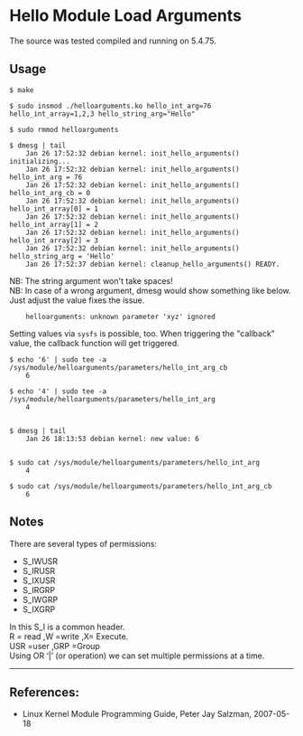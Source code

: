 # Hello Module Load Arguments

The source was tested compiled and running on 5.4.75.  


## Usage

```
$ make

$ sudo insmod ./helloarguments.ko hello_int_arg=76 hello_int_array=1,2,3 hello_string_arg="Hello"

$ sudo rmmod helloarguments

$ dmesg | tail
    Jan 26 17:52:32 debian kernel: init_hello_arguments() initializing...
    Jan 26 17:52:32 debian kernel: init_hello_arguments() hello_int_arg = 76
    Jan 26 17:52:32 debian kernel: init_hello_arguments() hello_int_arg_cb = 0
    Jan 26 17:52:32 debian kernel: init_hello_arguments() hello_int_array[0] = 1
    Jan 26 17:52:32 debian kernel: init_hello_arguments() hello_int_array[1] = 2
    Jan 26 17:52:32 debian kernel: init_hello_arguments() hello_int_array[2] = 3
    Jan 26 17:52:32 debian kernel: init_hello_arguments() hello_string_arg = 'Hello'
    Jan 26 17:52:37 debian kernel: cleanup_hello_arguments() READY.

```

NB: The string argument won't take spaces!  
NB: In case of a wrong argument, dmesg would show something like below. Just adjust the value fixes the issue.  

```
    helloarguments: unknown parameter 'xyz' ignored
```


Setting values via `sysfs` is possible, too. When triggering the "callback" value, the callback function will get triggered.    

```
$ echo '6' | sudo tee -a /sys/module/helloarguments/parameters/hello_int_arg_cb
    6

$ echo '4' | sudo tee -a /sys/module/helloarguments/parameters/hello_int_arg
    4


$ dmesg | tail
    Jan 26 18:13:53 debian kernel: new value: 6


$ sudo cat /sys/module/helloarguments/parameters/hello_int_arg
    4

$ sudo cat /sys/module/helloarguments/parameters/hello_int_arg_cb
    6
```


## Notes

There are several types of permissions:  

 * S_IWUSR
 * S_IRUSR
 * S_IXUSR
 * S_IRGRP
 * S_IWGRP
 * S_IXGRP

In this S_I is a common header.  
R = read ,W =write ,X= Execute.  
USR =user ,GRP =Group  
Using OR ‘|’ (or operation) we can set multiple permissions at a time.  


---

## References:

 * Linux Kernel Module Programming Guide, Peter Jay Salzman, 2007-05-18
